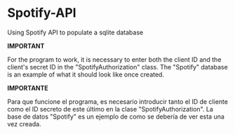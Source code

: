 # Spotify-API
Using Spotify API to populate a sqlite database

**IMPORTANT**

For the program to work, it is necessary to enter both the client ID and the client's secret ID in the "SpotifyAuthorization" class.
The "Spotify" database is an example of what it should look like once created.

**IMPORTANTE** 

Para que funcione el programa, es necesario introducir tanto el ID de cliente como el ID secreto de este último en la clase "SpotifyAuthorization".
La base de datos "Spotify" es un ejemplo de como se debería de ver esta una vez creada.
